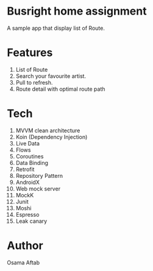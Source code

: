 # Busright home assignment

A sample app that display list of Route.

# Features

1. List of Route
2. Search your favourite artist.
3. Pull to refresh.
4. Route detail with optimal route path

# Tech

1. MVVM clean architecture
2. Koin (Dependency Injection)
3. Live Data
4. Flows
5. Coroutines
6. Data Binding
7. Retrofit
8. Repository Pattern
9. AndroidX
10. Web mock server
11. MockK
12. Junit
13. Moshi
14. Espresso
15. Leak canary

# Author

Osama Aftab

